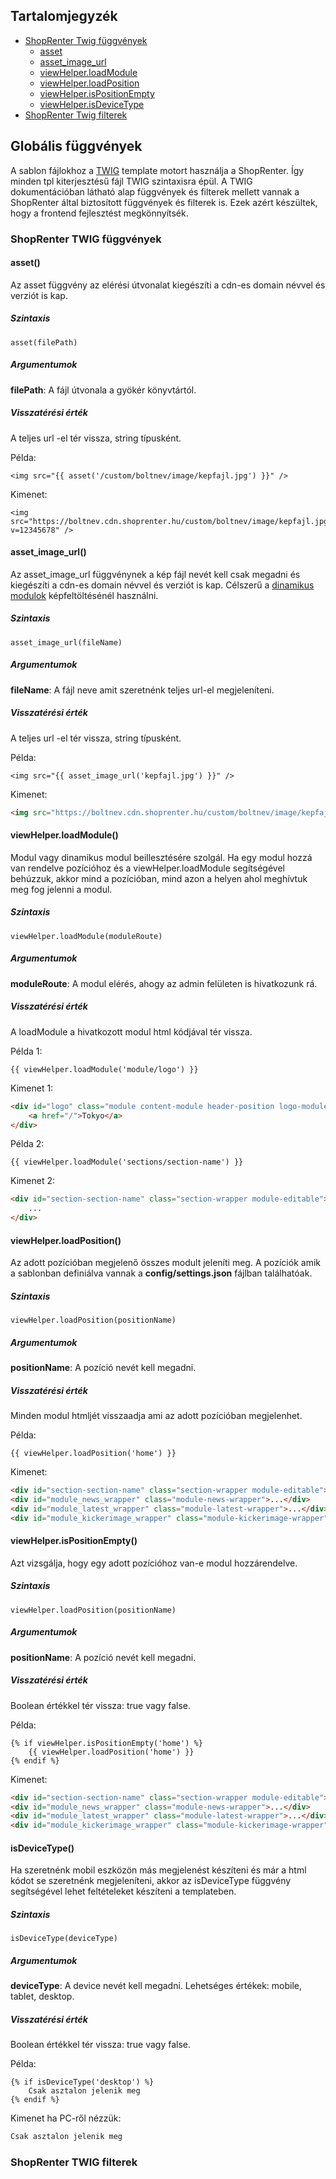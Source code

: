 ## Tartalomjegyzék
* [ShopRenter Twig függvények](#shoprenter-twig-függvények)
  * [asset](#asset)
  * [asset_image_url](#asset_image_url)
  * [viewHelper.loadModule](#viewhelperloadmodule)
  * [viewHelper.loadPosition](#viewhelperloadposition)
  * [viewHelper.isPositionEmpty](#viewhelperispositionempty)
  * [viewHelper.isDeviceType](#isdevicetype)
* [ShopRenter Twig filterek](#shoprenter-twig-filterek)

## Globális függvények

A sablon fájlokhoz a [TWIG](https://twig.sensiolabs.org) template motort használja a ShopRenter. Így minden tpl 
kiterjesztésű fájl TWIG szintaxisra épül. A TWIG dokumentációban látható alap függvények és filterek mellett vannak a 
ShopRenter által biztosított függvények és filterek is. Ezek azért készültek, hogy a frontend fejlesztést megkönnyítsék.

### ShopRenter TWIG függvények

#### asset()

Az asset függvény az elérési útvonalat kiegészíti a cdn-es domain névvel és verziót is kap.

##### Szintaxis

```
asset(filePath)
```

##### Argumentumok

**filePath**: A fájl útvonala a gyökér könyvtártól.

##### Visszatérési érték

A teljes url -el tér vissza, string típusként.

Példa:

```twig
<img src="{{ asset('/custom/boltnev/image/kepfajl.jpg') }}" />
```

Kimenet:

```
<img src="https://boltnev.cdn.shoprenter.hu/custom/boltnev/image/kepfajl.jpg?v=12345678" />
```

#### asset_image_url()

Az asset_image_url függvénynek a kép fájl nevét kell csak megadni és kiegészíti a cdn-es domain névvel és verziót is kap.
Célszerű a [dinamikus modulok](../theme-sections/DOCS.md) képfeltöltésénél használni.

##### Szintaxis

```
asset_image_url(fileName)
```

##### Argumentumok

**fileName**: A fájl neve amit szeretnénk teljes url-el megjeleníteni.

##### Visszatérési érték

A teljes url -el tér vissza, string típusként.

Példa:

```twig
<img src="{{ asset_image_url('kepfajl.jpg') }}" />
```

Kimenet:

```html
<img src="https://boltnev.cdn.shoprenter.hu/custom/boltnev/image/kepfajl.jpg?v=12345678" />
```

#### viewHelper.loadModule()

Modul vagy dinamikus modul beillesztésére szolgál. Ha egy modul hozzá van rendelve pozícióhoz és a viewHelper.loadModule
segítségével behúzzuk, akkor mind a pozícióban, mind azon a helyen ahol meghívtuk meg fog jelenni a modul.

##### Szintaxis

```
viewHelper.loadModule(moduleRoute)
```

##### Argumentumok

**moduleRoute**: A modul elérés, ahogy az admin felületen is hivatkozunk rá.

##### Visszatérési érték

A loadModule a hivatkozott modul html kódjával tér vissza.

Példa 1:

```twig
{{ viewHelper.loadModule('module/logo') }}
```

Kimenet 1:

```html
<div id="logo" class="module content-module header-position logo-module logo-text hide-top">
    <a href="/">Tokyo</a>
</div>
```

Példa 2:

```twig
{{ viewHelper.loadModule('sections/section-name') }}
```

Kimenet 2:

```html
<div id="section-section-name" class="section-wrapper module-editable">
    ...
</div>
```

#### viewHelper.loadPosition() 

Az adott pozícióban megjelenő összes modult jeleníti meg. A pozíciók amik a sablonban definiálva vannak a 
**config/settings.json** fájlban találhatóak.

##### Szintaxis

```
viewHelper.loadPosition(positionName)
```

##### Argumentumok

**positionName**: A pozíció nevét kell megadni.

##### Visszatérési érték

Minden modul htmljét visszaadja ami az adott pozícióban megjelenhet.

Példa:

```twig
{{ viewHelper.loadPosition('home') }}
```

Kimenet:

```html
<div id="section-section-name" class="section-wrapper module-editable">...</div>
<div id="module_news_wrapper" class="module-news-wrapper">...</div>
<div id="module_latest_wrapper" class="module-latest-wrapper">...</div>
<div id="module_kickerimage_wrapper" class="module-kickerimage-wrapper">...</div>
```

#### viewHelper.isPositionEmpty()

Azt vizsgálja, hogy egy adott pozícióhoz van-e modul hozzárendelve.

##### Szintaxis

```
viewHelper.loadPosition(positionName)
```

##### Argumentumok

**positionName**: A pozíció nevét kell megadni.

##### Visszatérési érték

Boolean értékkel tér vissza: true vagy false.

Példa:

```twig
{% if viewHelper.isPositionEmpty('home') %}
    {{ viewHelper.loadPosition('home') }}
{% endif %}
```

Kimenet:

```html
<div id="section-section-name" class="section-wrapper module-editable">...</div>
<div id="module_news_wrapper" class="module-news-wrapper">...</div>
<div id="module_latest_wrapper" class="module-latest-wrapper">...</div>
<div id="module_kickerimage_wrapper" class="module-kickerimage-wrapper">...</div>
```

#### isDeviceType()

Ha szeretnénk mobil eszközön más megjelenést készíteni és már a html kódot se szeretnénk megjeleníteni, akkor az 
isDeviceType függvény segítségével lehet feltételeket készíteni a templateben.

##### Szintaxis

```
isDeviceType(deviceType)
```

##### Argumentumok

**deviceType**: A device nevét kell megadni. Lehetséges értékek: mobile, tablet, desktop.

##### Visszatérési érték

Boolean értékkel tér vissza: true vagy false.


Példa:

```twig
{% if isDeviceType('desktop') %}
    Csak asztalon jelenik meg
{% endif %}
```

Kimenet ha PC-ről nézzük:

```html
Csak asztalon jelenik meg
```

### ShopRenter TWIG filterek

